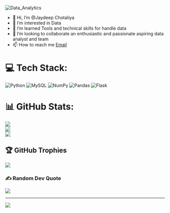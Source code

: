 ![Data_Analytics](https://github.com/Jaydeep1-Chotaliya/Jaydeep1-Chotaliya/assets/129647680/155c61b0-2f3f-4884-8359-a856cf1fc132)
- 👋 Hi, I’m @Jaydeep Chotaliya
- 👀 I’m interested in Data  
- 🌱 I’m learned Tools and technical skills for handle data
- 💞️ I’m looking to collaborate an enthusiastic and passionate aspiring data analyst and team
- 📫 How to reach me [Email](mailto:jaydeepchotaliya5@gmail.com)

<!---
Jaydeep1-Chotaliya/Jaydeep1-Chotaliya is a ✨ special ✨ repository because its `README.md` (this file) appears on your GitHub profile.
You can click the Preview link to take a look at your changes.
--->

# 💻 Tech Stack:
![Python](https://img.shields.io/badge/python-3670A0?style=for-the-badge&logo=python&logoColor=ffdd54) ![MySQL](https://img.shields.io/badge/mysql-%2300000f.svg?style=for-the-badge&logo=mysql&logoColor=white) ![NumPy](https://img.shields.io/badge/numpy-%23013243.svg?style=for-the-badge&logo=numpy&logoColor=white) ![Pandas](https://img.shields.io/badge/pandas-%23150458.svg?style=for-the-badge&logo=pandas&logoColor=white) ![Flask](https://img.shields.io/badge/flask-%23000.svg?style=for-the-badge&logo=flask&logoColor=white)
# 📊 GitHub Stats:
![](https://github-readme-stats.vercel.app/api?username=Jaydeep1-Chotaliya&theme=radical&hide_border=true&include_all_commits=true&count_private=true)<br/>
![](https://github-readme-streak-stats.herokuapp.com/?user=Jaydeep1-Chotaliya&theme=radical&hide_border=true)<br/>
![](https://github-readme-stats.vercel.app/api/top-langs/?username=Jaydeep1-Chotaliya&theme=radical&hide_border=true&include_all_commits=true&count_private=true&layout=compact)

## 🏆 GitHub Trophies
![](https://github-profile-trophy.vercel.app/?username=Jaydeep1-Chotaliya&theme=radical&no-frame=false&no-bg=true&margin-w=4)

### ✍️ Random Dev Quote
![](https://quotes-github-readme.vercel.app/api?type=horizontal&theme=light)

---
[![](https://visitcount.itsvg.in/api?id=Jaydeep1-Chotaliya&icon=0&color=0)](https://visitcount.itsvg.in)

<!-- Proudly created with GPRM ( https://gprm.itsvg.in ) -->
